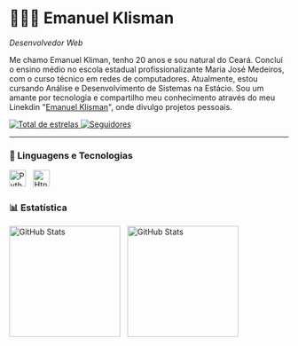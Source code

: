 
#  🧑🏻‍💻 Emanuel Klisman

*Desenvolvedor Web*

Me chamo Emanuel Kliman, tenho 20 anos e sou natural do Ceará. Concluí o ensino médio no escola estadual profissionalizante Maria José Medeiros, com o curso técnico em redes de computadores. Atualmente, estou cursando Análise e Desenvolvimento de Sistemas na Estácio. Sou um amante por tecnologia e compartilho meu conhecimento através do meu Linekdin "[Emanuel Klisman]([https://www.youtube.com/@larissakich](https://www.linkedin.com/in/emanuel-klisman-nascimento-nogueira-27281a235/))", onde divulgo projetos pessoais.

 <a href="https://github.com/EmanuelKlisman?tab=repositories&sort=stargazers">
        <img 
            alt="Total de estrelas" 
            title="Total de estrelas GitHub" 
              src="https://custom-icon-badges.demolab.com/github/stars/EmanuelKlisman?color=%23E05D44&style=for-the-badge&labelColor=CE4630&logo=star&label=estrelas"
        />
    </a>
    <a href="https://github.com/EmanuelKlisman?tab=followers">
        <img 
            alt="Seguidores" 
            title="Me siga no GitHub" 
            src="https://custom-icon-badges.demolab.com/github/followers/EmanuelKlisman?color=424242&labelColor=4b4b4b&style=for-the-badge&logo=github&label=Seguidores&logoColor=white"
        />
    </a>
</p>

---

### 🤖 Linguagens e Tecnologias

<img 
    align="left" 
    alt="Python" 
    title="Python"
    width="30px" 
    style="padding-right: 10px;" 
    src="https://cdn.jsdelivr.net/gh/devicons/devicon@latest/icons/python/python-original.svg" 
/>
<img 
    align="left" 
    alt="Htnml" 
    title="Html"
    width="30px" 
    style="padding-right: 10px;" 
    src="https://cdn.jsdelivr.net/gh/devicons/devicon@latest/icons/html5/html5-original.svg" 
/>

<br/>
<br/>

### 📊 Estatística

<p>
  <img 
    align="left" 
    alt="GitHub Stats" 
    height="200" 
    style="padding-right: 10px;" 
    src="https://github-readme-stats.vercel.app/api?username=EmanuelKlisman&show_icons=true&theme=aura_dark&include_all_commits=true&locale=pt-br" 
  />
  
<img 
      align="left" 
      alt="GitHub Stats" 
      height="200" 
      src="https://github-readme-stats.vercel.app/api/top-langs/?username=EmanuelKlisman&theme=aura_dark&layout=compact&custom_title=Tecnologias&langs_count=7" 
  />

</p>



